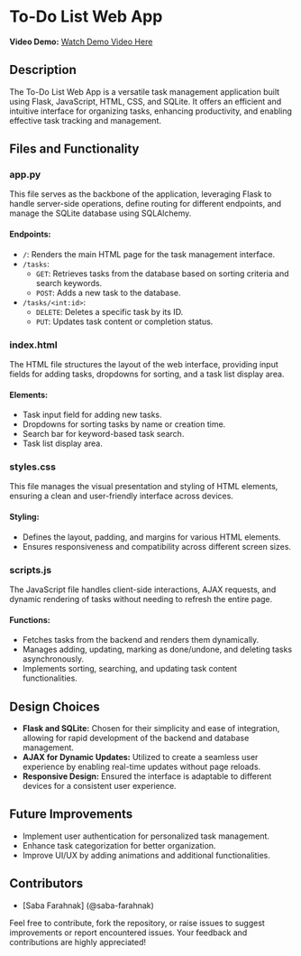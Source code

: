 # To-Do List Web App

**Video Demo:** [Watch Demo Video Here](link_to_video)

## Description

The To-Do List Web App is a versatile task management application built using Flask, JavaScript, HTML, CSS, and SQLite. It offers an efficient and intuitive interface for organizing tasks, enhancing productivity, and enabling effective task tracking and management.

## Files and Functionality

### app.py

This file serves as the backbone of the application, leveraging Flask to handle server-side operations, define routing for different endpoints, and manage the SQLite database using SQLAlchemy.

#### Endpoints:

- `/`: Renders the main HTML page for the task management interface.
- `/tasks`:
  - `GET`: Retrieves tasks from the database based on sorting criteria and search keywords.
  - `POST`: Adds a new task to the database.
- `/tasks/<int:id>`:
  - `DELETE`: Deletes a specific task by its ID.
  - `PUT`: Updates task content or completion status.

### index.html

The HTML file structures the layout of the web interface, providing input fields for adding tasks, dropdowns for sorting, and a task list display area.

#### Elements:

- Task input field for adding new tasks.
- Dropdowns for sorting tasks by name or creation time.
- Search bar for keyword-based task search.
- Task list display area.

### styles.css

This file manages the visual presentation and styling of HTML elements, ensuring a clean and user-friendly interface across devices.

#### Styling:

- Defines the layout, padding, and margins for various HTML elements.
- Ensures responsiveness and compatibility across different screen sizes.

### scripts.js

The JavaScript file handles client-side interactions, AJAX requests, and dynamic rendering of tasks without needing to refresh the entire page.

#### Functions:

- Fetches tasks from the backend and renders them dynamically.
- Manages adding, updating, marking as done/undone, and deleting tasks asynchronously.
- Implements sorting, searching, and updating task content functionalities.

## Design Choices

- **Flask and SQLite:** Chosen for their simplicity and ease of integration, allowing for rapid development of the backend and database management.
- **AJAX for Dynamic Updates:** Utilized to create a seamless user experience by enabling real-time updates without page reloads.
- **Responsive Design:** Ensured the interface is adaptable to different devices for a consistent user experience.

## Future Improvements

- Implement user authentication for personalized task management.
- Enhance task categorization for better organization.
- Improve UI/UX by adding animations and additional functionalities.

## Contributors

- [Saba Farahnak] (@saba-farahnak)

Feel free to contribute, fork the repository, or raise issues to suggest improvements or report encountered issues. Your feedback and contributions are highly appreciated!
